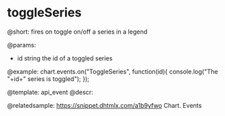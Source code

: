 toggleSeries
=============

@short:
fires on toggle on/off a series in a legend

@params:
- id	string		the id of a toggled series


@example:
chart.events.on("ToggleSeries", function(id){
    console.log("The "+id+" series is toggled");
});


@template: api_event
@descr:

@relatedsample: 
https://snippet.dhtmlx.com/a1b9yfwo	Chart. Events

